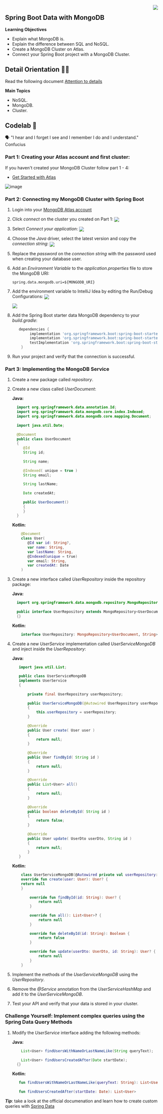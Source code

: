 <img align="right" src="https://github.com/ada-school/module-template/blob/main/ada.png">


## Spring Boot Data with MongoDB

**Learning Objectives**

- Explain what MongoDB is.
- Explain the difference between SQL and NoSQL.
- Create a MongoDB Cluster on Atlas.
- Connect your Spring Boot project with a MongoDB Cluster.


## Detail Orientation 🤹🏽

Read the following document [Attention to details](https://www.csu.edu/humanresources/empdev/documents/AttentiontoDetail.pdf) 

**Main Topics**

* NoSQL.
* MongoDB.
* Cluster.



## Codelab 🧪

🗣️ "I hear and I forget I see and I remember I do and I understand." Confucius




### Part 1: Creating your Atlas account and first cluster:

If you haven't created your MongoDB Cluster follow part 1 - 4:

* [Get Started with Atlas](https://docs.atlas.mongodb.com/getting-started/)

![image](https://user-images.githubusercontent.com/37603257/131554676-333a7a19-a0a5-4a11-ad41-f10c8a4190ba.png)


### Part 2: Connecting my MongoDB Cluster with Spring Boot

1. Login into your [MongoDB Atlas account](https://account.mongodb.com/account/login)
2. Click *connect* on the cluster you created on Part 1:
   <img align="center" src="img/mongo-db-connect.png">
3. Select *Connect your application*:
   <img align="center" src="img/connect-your-application.png">
4. Choose the *Java* driver, select the latest version and copy the *connection string*:
   <img align="center" src="img/java-driver.png">
5. Replace the *password* on the *connection string* with the password used when creating your database user.
6. Add an *Environment Variable* to the *application.properties* file to store the MongoDB URI:
    ````properties
    spring.data.mongodb.uri=${MONGODB_URI}
    ````
7. Add the environment variable to IntelliJ Idea by editing the Run/Debug Configurations:
   <img align="center" src="img/run-debug-configurations.png">
   
   
   <img align="center" src="img/adding-environment-variable.png">
7. Add the Spring Boot starter data MongoDB dependency to your *build.gradle*:
    ```groovy
       dependencies {
            implementation 'org.springframework.boot:spring-boot-starter-web'
            implementation 'org.springframework.boot:spring-boot-starter-data-mongodb'
            testImplementation 'org.springframework.boot:spring-boot-starter-test'
        }
    ```
8. Run your project and verify that the connection is successful.

### Part 3: Implementing the MongoDB Service

1. Create a new package called *repository*.
2. Create a new class called *UserDocument*:

   **Java:**
    ```java
      import org.springframework.data.annotation.Id;
      import org.springframework.data.mongodb.core.index.Indexed;
      import org.springframework.data.mongodb.core.mapping.Document;
      
      import java.util.Date;
      
      @Document
      public class UserDocument
      {
         @Id
         String id;
      
         String name;
      
         @Indexed( unique = true )
         String email;
      
         String lastName;
      
         Date createdAt;
      
         public UserDocument()
         {
         }
      }
   
     ```
   **Kotlin:**
     ```kotlin
         @Document
         class User(
            @Id var id: String?,
            var name: String,
            var lastName: String,
            @Indexed(unique = true)
            var email: String,
            var createdAt: Date
         )
     ```
3. Create a new interface called *UserRepository* inside the repository package:

   **Java:**
    ```java
      import org.springframework.data.mongodb.repository.MongoRepository;
      
      public interface UserRepository extends MongoRepository<UserDocument, String>
      {}
     ```
   **Kotlin:**
     ```kotlin
         interface UserRepository: MongoRepository<UserDocument, String>
     ```

4. Create a new *UserService* implementation called *UserServiceMongoDB* and inject inside the *UserRepository*:

   **Java:**
      ```java
         import java.util.List;
         
         public class UserServiceMongoDB
         implements UserService
         {
         
             private final UserRepository userRepository;
         
             public UserServiceMongoDB(@Autowired UserRepository userRepository )
             {
                 this.userRepository = userRepository;
             }
         
             @Override
             public User create( User user )
             {
                 return null;
             }
         
             @Override
             public User findById( String id )
             {
                 return null;
             }
         
             @Override
             public List<User> all()
             {
                 return null;
             }
         
             @Override
             public boolean deleteById( String id )
             {
                 return false;
             }
         
             @Override
             public User update( UserDto userDto, String id )
             {
                 return null;
             }
         }
    ```

   **Kotlin:**
     ```kotlin
         class UserServiceMongoDB(@Autowired private val userRepository: UserRepository) : UserService {
         override fun create(user: User): User? {
         return null
         }
         
             override fun findById(id: String): User? {
                 return null
             }
         
             override fun all(): List<User>? {
                 return null
             }
         
             override fun deleteById(id: String): Boolean {
                 return false
             }
         
             override fun update(userDto: UserDto, id: String): User? {
                 return null
             }
         }         
     ```
5. Implement the methods of the *UserServiceMongoDB* using the *UserRepository*.
6. Remove the *@Service* annotation from the *UserServiceHashMap* and add it to the *UserServiceMongoDB*.
7. Test your API and verify that your data is stored in your cluster.

### Challenge Yourself: Implement complex queries using the Spring Data Query Methods
1. Modify the *UserService* interface adding the following methods:

   **Java:**
    ```java
        List<User> findUsersWithNameOrLastNameLike(String queryText);
        
        List<User> findUsersCreatedAfter(Date startDate);
      {}
     ```
   **Kotlin:**
     ```kotlin
        fun findUsersWithNameOrLastNameLike(queryText: String): List<User>
        
        fun findUsersCreatedAfter(startDate: Date): List<User>
     ```
***Tip***: take a look at the official documenation and learn how to create custom queries with [Spring Data](https://docs.spring.io/spring-data/jpa/docs/current/reference/html/#jpa.query-methods.query-creation)

    

